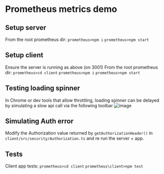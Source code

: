 # Prometheus metrics demo

## Setup server

From the root prometheus dir:
`prometheus>npm i`
`prometheus>npm start`

## Setup client

Ensure the server is running as above (on 3001)
From the root prometheus dir:
  `prometheus>cd client`
  `prometheus>npm i`
  `prometheus>npm start`

## Testing loading spinner

In Chrome or dev tools that allow throttling, loading spinner can be delayed by simulating a slow api call via the following toolbar
![image](https://user-images.githubusercontent.com/108941184/178010236-27318d88-0e6e-452d-988b-bf2eec96120e.png)

## Simulating Auth error

Modify the Authorization value returned by `getAuthorizationHeader()` in `client/src/security/Authorization.ts` and re run the server + app.

## Tests

Client app tests:
`prometheus>cd client`
`prometheus\client>npm test`
